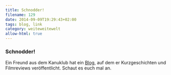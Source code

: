 ```yaml
---
title: Schnodder!
filename: 129
date: 2014-09-09T19:29:43+02:00
tags: blog, link
category: weiteweitewelt
allow-html: true
---
```

### Schnodder!

<p>Ein Freund aus dem Kanuklub hat ein <a href="http://lippemeier.wordpress.com/">Blog</a>, auf dem er Kurzgeschichten und Filmreviews veröffentlicht. Schaut es euch mal an.</p>


